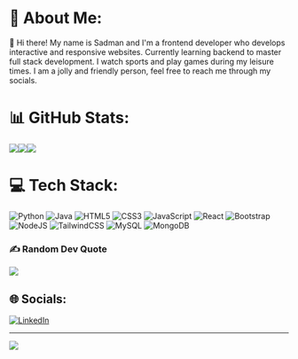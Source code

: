 # 💫 About Me:
👋 Hi there! My name is Sadman and I'm a frontend developer who develops interactive and responsive websites. Currently learning backend to master full stack development. I watch sports and play games during my leisure times. I am a jolly and friendly person, feel free to reach me through my socials. 

# 📊 GitHub Stats:
![](https://github-readme-stats.vercel.app/api?username=OutcastR07&theme=dracula&hide_border=false&include_all_commits=true&count_private=true)![](https://github-readme-streak-stats.herokuapp.com/?user=OutcastR07&theme=dracula&hide_border=false)![](https://github-readme-stats.vercel.app/api/top-langs/?username=OutcastR07&theme=dracula&hide_border=false&include_all_commits=true&count_private=true&layout=compact)


# 💻 Tech Stack:
![Python](https://img.shields.io/badge/python-3670A0?style=for-the-badge&logo=python&logoColor=ffdd54) ![Java](https://img.shields.io/badge/java-%23ED8B00.svg?style=for-the-badge&logo=java&logoColor=white) ![HTML5](https://img.shields.io/badge/html5-%23E34F26.svg?style=for-the-badge&logo=html5&logoColor=white) ![CSS3](https://img.shields.io/badge/css3-%231572B6.svg?style=for-the-badge&logo=css3&logoColor=white) ![JavaScript](https://img.shields.io/badge/javascript-%23323330.svg?style=for-the-badge&logo=javascript&logoColor=%23F7DF1E) ![React](https://img.shields.io/badge/react-%2320232a.svg?style=for-the-badge&logo=react&logoColor=%2361DAFB) ![Bootstrap](https://img.shields.io/badge/bootstrap-%23563D7C.svg?style=for-the-badge&logo=bootstrap&logoColor=white) ![NodeJS](https://img.shields.io/badge/node.js-6DA55F?style=for-the-badge&logo=node.js&logoColor=white) ![TailwindCSS](https://img.shields.io/badge/tailwindcss-%2338B2AC.svg?style=for-the-badge&logo=tailwind-css&logoColor=white) ![MySQL](https://img.shields.io/badge/mysql-%2300f.svg?style=for-the-badge&logo=mysql&logoColor=white) ![MongoDB](https://img.shields.io/badge/MongoDB-%234ea94b.svg?style=for-the-badge&logo=mongodb&logoColor=white)

### ✍️ Random Dev Quote
![](https://quotes-github-readme.vercel.app/api?type=vetical&theme=gruvbox)

## 🌐 Socials:
[![LinkedIn](https://img.shields.io/badge/LinkedIn-%230077B5.svg?logo=linkedin&logoColor=white)](https://linkedin.com/in/https://www.linkedin.com/in/sadman-rahman07/)

---
[![](https://visitcount.itsvg.in/api?id=OutcastR07&icon=0&color=10)](https://visitcount.itsvg.in)

<!-- Proudly created with GPRM ( https://gprm.itsvg.in ) -->
